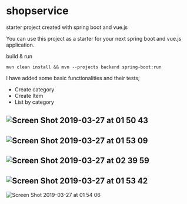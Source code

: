 # shopservice
starter project created with spring boot and vue.js

You can use this project as a starter for your next spring boot and vue.js application.

build & run

`mvn clean install && mvn --projects backend spring-boot:run`

I have added some basic functionalities and their tests;

- Create category
- Create Item
- List by category

![Screen Shot 2019-03-27 at 01 50 43](https://user-images.githubusercontent.com/9063036/55040372-2378fb80-5039-11e9-8547-979030a04b37.png)
---
![Screen Shot 2019-03-27 at 01 53 09](https://user-images.githubusercontent.com/9063036/55040373-2378fb80-5039-11e9-9d9c-9ed448dc37b3.png)
---
![Screen Shot 2019-03-27 at 02 39 59](https://user-images.githubusercontent.com/9063036/55040498-b1ed7d00-5039-11e9-9036-54cb395bab6b.png)
---
![Screen Shot 2019-03-27 at 01 53 42](https://user-images.githubusercontent.com/9063036/55040375-2378fb80-5039-11e9-8182-f0574740583c.png)
---
![Screen Shot 2019-03-27 at 01 54 06](https://user-images.githubusercontent.com/9063036/55040376-24119200-5039-11e9-80fd-8ac45a692675.png)
